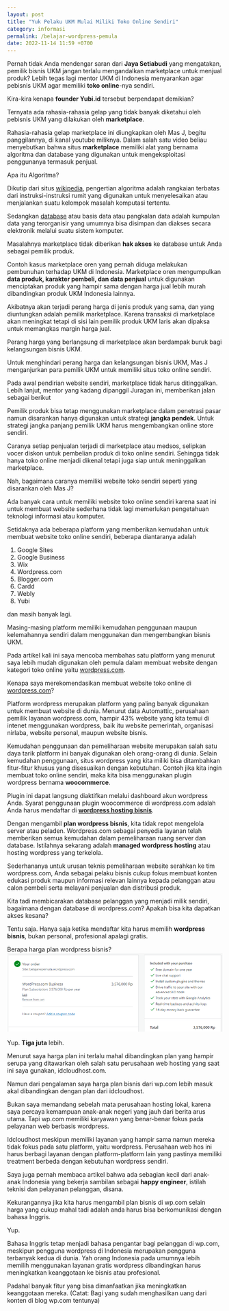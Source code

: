 ```yaml
---
layout: post
title: "Yuk Pelaku UKM Mulai Miliki Toko Online Sendiri"
category: informasi
permalink: /belajar-wordpress-pemula
date: 2022-11-14 11:59 +0700
---
```

Pernah tidak Anda mendengar saran dari **Jaya Setiabudi** yang mengatakan, pemilik bisnis UKM jangan terlalu mengandalkan marketplace untuk menjual produk? Lebih tegas lagi mentor UKM di Indonesia menyarankan agar pebisnis UKM agar memiliki **toko online**-nya sendiri.

Kira-kira kenapa **founder Yubi.id** tersebut berpendapat demikian?

Ternyata ada rahasia-rahasia gelap yang tidak banyak diketahui oleh pebisnis UKM yang dilakukan oleh **marketplace**. 

Rahasia-rahasia gelap marketplace ini diungkapkan oleh Mas J, begitu panggilannya, di kanal youtube miliknya. Dalam salah satu video beliau menyebutkan bahwa situs **marketplace** memiliki alat yang bernama algoritma dan database yang digunakan untuk mengeksploitasi penggunanya termasuk penjual. 

Apa itu Algoritma?

Dikutip dari situs [wikipedia](https://id.wikipedia.org/wiki/Algoritma), pengertian algoritma adalah rangkaian terbatas dari instruksi-instruksi rumit yang digunakan untuk menyelesaikan atau menjalankan suatu kelompok masalah komputasi tertentu. 

Sedangkan [database](https://id.wikipedia.org/wiki/Pangkalan_data) atau basis data atau pangkalan data adalah kumpulan data yang terorganisir yang umumnya bisa disimpan dan diakses secara elektronik melalui suatu sistem komputer.

Masalahnya marketplace tidak diberikan **hak akses** ke database untuk Anda sebagai pemilik produk.

Contoh kasus marketplace oren yang pernah diduga melakukan pembunuhan terhadap UKM di Indonesia. Marketplace oren mengumpulkan **data produk, karakter pembeli, dan data penjual** untuk digunakan menciptakan produk yang hampir sama dengan harga jual lebih murah dibandingkan produk UKM Indonesia lainnya. 

Akibatnya akan terjadi perang harga di jenis produk yang sama, dan yang diuntungkan adalah pemilik marketplace. Karena transaksi di marketplace akan meningkat tetapi di sisi lain pemilik produk UKM laris akan dipaksa untuk memangkas margin harga jual.

Perang harga yang berlangsung di marketplace akan berdampak buruk bagi kelangsungan bisnis UKM.

Untuk menghindari perang harga dan kelangsungan bisnis UKM, Mas J menganjurkan para pemilik UKM untuk memiliki situs toko online sendiri. 

Pada awal pendirian website sendiri, marketplace tidak harus ditinggalkan. Lebih lanjut, mentor yang kadang dipanggil Juragan ini, memberikan jalan sebagai berikut

Pemilik produk bisa tetap menggunakan marketplace dalam penetrasi pasar namun disarankan hanya digunakan untuk strategi **jangka pendek**. Untuk strategi jangka panjang pemilik UKM harus mengembangkan online store sendiri.  

Caranya setiap penjualan terjadi di marketplace atau medsos, selipkan vocer diskon untuk pembelian produk di toko online sendiri. Sehingga tidak hanya toko online menjadi dikenal tetapi juga siap untuk meninggalkan marketplace.

Nah, bagaimana caranya memiliki website toko sendiri seperti yang disarankan oleh Mas J?

Ada banyak cara untuk memiliki website toko online sendiri karena saat ini untuk membuat website sederhana tidak lagi memerlukan pengetahuan teknologi informasi atau komputer.

Setidaknya ada beberapa platform yang memberikan kemudahan untuk membuat website toko online sendiri, beberapa diantaranya adalah

1. Google Sites
2. Google Business
3. Wix
4. Wordpress.com
5. Blogger.com
6. Cardd
7. Webly
8. Yubi

dan masih banyak lagi.

Masing-masing platform memiliki kemudahan penggunaan maupun kelemahannya sendiri dalam menggunakan dan mengembangkan bisnis UKM.

Pada artikel kali ini saya mencoba membahas satu platform yang menurut saya lebih mudah digunakan oleh pemula dalam membuat website dengan kategori toko online yaitu [wordpress.com](https://wordpress.com/refer-a-friend/3oMqJZ6f7wLvpyGmKMQ9/).

Kenapa saya merekomendasikan membuat website toko online di [wordpress.com](https://wordpress.com/refer-a-friend/3oMqJZ6f7wLvpyGmKMQ9/)?

Platform wordpress merupakan platform yang paling banyak digunakan untuk membuat website di dunia. Menurut data Automattic, perusahaan pemilik layanan wordpress.com, hampir 43% website yang kita temui di intenet menggunakan wordpress, baik itu website pemerintah, organisasi nirlaba, website personal, maupun website bisnis.

Kemudahan penggunaan dan pemeliharaan website merupakan salah satu daya tarik platform ini banyak digunakan oleh orang-orang di dunia. Selain kemudahan penggunaan, situs wordpress yang kita miliki bisa ditambahkan fitur-fitur khusus yang disesuaikan dengan kebutuhan. Contoh jika kita ingin membuat toko online sendiri, maka kita bisa menggunakan plugin wordpress bernama **woocommerce**.

Plugin ini dapat langsung diaktifkan melalui dashboard akun wordpress Anda. Syarat penggunaan plugin woocommerce di wordpress.com adalah Anda harus mendaftar di **[wordpress hosting bisnis](https://wordpress.com/refer-a-friend/3oMqJZ6f7wLvpyGmKMQ9/)**.

Dengan mengambil **plan wordpress bisnis**, kita tidak repot mengelola server atau peladen. Wordpress.com sebagai penyedia layanan telah memberikan semua kemudahan dalam pemeliharaan ruang server dan database. Istilahnya sekarang adalah **managed wordpress hosting** atau hosting wordpress yang terkelola.

Sederhananya untuk urusan teknis pemeliharaan website serahkan ke tim wordpress.com, Anda sebagai pelaku bisnis cukup fokus membuat konten edukasi produk maupun informasi relevan lainnya kepada pelanggan atau calon pembeli serta melayani penjualan dan distribusi produk.

Kita tadi membicarakan database pelanggan yang menjadi milik sendiri, bagaimana dengan database di wordpress.com? Apakah bisa kita dapatkan akses kesana?

Tentu saja. Hanya saja ketika mendaftar kita harus memilih **wordpress bisnis**, bukan personal, profesional apalagi gratis.

Berapa harga plan wordpress bisnis?
![harga plan wordpress business](/img/woo-wpcom-confirm-business-plan-price.png)

Yup. **Tiga juta** lebih. 

Menurut saya harga plan ini terlalu mahal dibandingkan plan yang hampir serupa yang ditawarkan oleh salah satu perusahaan web hosting yang saat ini saya gunakan, idcloudhost.com.

Namun dari pengalaman saya harga plan bisnis dari wp.com lebih masuk akal dibandingkan dengan plan dari idcloudhost. 

Bukan saya memandang sebelah mata perusahaan hosting lokal, karena saya percaya kemampuan anak-anak negeri yang jauh dari berita arus utama. Tapi wp.com memiliki karyawan yang benar-benar fokus pada pelayanan web berbasis wordpress. 

Idcloudhost meskipun memiliki layanan yang hampir sama namun mereka tidak fokus pada satu platform, yaitu wordpress. Perusahaan web hos ini harus berbagi layanan dengan platform-platform lain yang pastinya memiliki treatment berbeda dengan kebutuhan wordpress sendiri.

Saya juga pernah membaca artikel bahwa ada sebagian kecil dari anak-anak Indonesia yang bekerja sambilan sebagai **happy engineer**, istilah teknisi dan pelayanan pelanggan, disana. 

Kekurangannya jika kita harus mengambil plan bisnis di wp.com selain harga yang cukup mahal tadi adalah anda harus bisa berkomunikasi dengan bahasa Inggris. 

Yup.

Bahasa Inggris tetap menjadi bahasa pengantar bagi pelanggan di wp.com, meskipun pengguna wordpress di Indonesia merupakan pengguna terbanyak kedua di dunia. Yah orang Indonesia pada umumnya lebih memilih menggunakan layanan gratis wordpress dibandingkan harus meningkatkan keanggotaan ke bisnis atau profesional.

Padahal banyak fitur yang bisa dimanfaatkan jika meningkatkan keanggotaan mereka. (Catat: Bagi yang sudah menghasilkan uang dari konten di blog wp.com tentunya)
